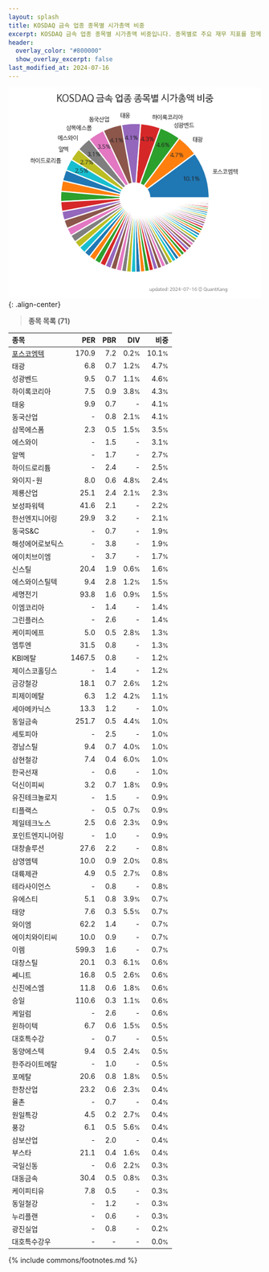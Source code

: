 ```yaml
---
layout: splash
title: KOSDAQ 금속 업종 종목별 시가총액 비중
excerpt: KOSDAQ 금속 업종 종목별 시가총액 비중입니다. 종목별로 주요 재무 지표를 함께 표시합니다.
header:
  overlay_color: "#800000"
  show_overlay_excerpt: false
last_modified_at: 2024-07-16
---
```



![KOSDAQ 금속 업종 종목별 시가총액 비중](/stats/sector/images/kosdaq_업종_금속_종목.png){: .align-center}


> **종목 목록 (71)**<a id="list"></a>

| **종목** | **PER** | **PBR** | **DIV** | **비중** |
| :------- | ------: | ------: | ------: | -------: |
| [포스코엠텍](/009520/) | 170.9 | 7.2 | 0.2<small>%</small> | 10.1<small>%</small> |
| 태광 | 6.8 | 0.7 | 1.2<small>%</small> | 4.7<small>%</small> |
| 성광벤드 | 9.5 | 0.7 | 1.1<small>%</small> | 4.6<small>%</small> |
| 하이록코리아 | 7.5 | 0.9 | 3.8<small>%</small> | 4.3<small>%</small> |
| 태웅 | 9.9 | 0.7 | - | 4.1<small>%</small> |
| 동국산업 | - | 0.8 | 2.1<small>%</small> | 4.1<small>%</small> |
| 삼목에스폼 | 2.3 | 0.5 | 1.5<small>%</small> | 3.5<small>%</small> |
| 에스와이 | - | 1.5 | - | 3.1<small>%</small> |
| 알멕 | - | 1.7 | - | 2.7<small>%</small> |
| 하이드로리튬 | - | 2.4 | - | 2.5<small>%</small> |
| 와이지-원 | 8.0 | 0.6 | 4.8<small>%</small> | 2.4<small>%</small> |
| 제룡산업 | 25.1 | 2.4 | 2.1<small>%</small> | 2.3<small>%</small> |
| 보성파워텍 | 41.6 | 2.1 | - | 2.2<small>%</small> |
| 한선엔지니어링 | 29.9 | 3.2 | - | 2.1<small>%</small> |
| 동국S&C | - | 0.7 | - | 1.9<small>%</small> |
| 해성에어로보틱스 | - | 3.8 | - | 1.9<small>%</small> |
| 에이치브이엠 | - | 3.7 | - | 1.7<small>%</small> |
| 신스틸 | 20.4 | 1.9 | 0.6<small>%</small> | 1.6<small>%</small> |
| 에스와이스틸텍 | 9.4 | 2.8 | 1.2<small>%</small> | 1.5<small>%</small> |
| 세명전기 | 93.8 | 1.6 | 0.9<small>%</small> | 1.5<small>%</small> |
| 이엠코리아 | - | 1.4 | - | 1.4<small>%</small> |
| 그린플러스 | - | 2.6 | - | 1.4<small>%</small> |
| 케이피에프 | 5.0 | 0.5 | 2.8<small>%</small> | 1.3<small>%</small> |
| 엠투엔 | 31.5 | 0.8 | - | 1.3<small>%</small> |
| KBI메탈 | 1467.5 | 0.8 | - | 1.2<small>%</small> |
| 제이스코홀딩스 | - | 1.4 | - | 1.2<small>%</small> |
| 금강철강 | 18.1 | 0.7 | 2.6<small>%</small> | 1.2<small>%</small> |
| 피제이메탈 | 6.3 | 1.2 | 4.2<small>%</small> | 1.1<small>%</small> |
| 세아메카닉스 | 13.3 | 1.2 | - | 1.0<small>%</small> |
| 동일금속 | 251.7 | 0.5 | 4.4<small>%</small> | 1.0<small>%</small> |
| 세토피아 | - | 2.5 | - | 1.0<small>%</small> |
| 경남스틸 | 9.4 | 0.7 | 4.0<small>%</small> | 1.0<small>%</small> |
| 삼현철강 | 7.4 | 0.4 | 6.0<small>%</small> | 1.0<small>%</small> |
| 한국선재 | - | 0.6 | - | 1.0<small>%</small> |
| 덕신이피씨 | 3.2 | 0.7 | 1.8<small>%</small> | 0.9<small>%</small> |
| 유진테크놀로지 | - | 1.5 | - | 0.9<small>%</small> |
| 티플랙스 | - | 0.5 | 0.7<small>%</small> | 0.9<small>%</small> |
| 제일테크노스 | 2.5 | 0.6 | 2.3<small>%</small> | 0.9<small>%</small> |
| 포인트엔지니어링 | - | 1.0 | - | 0.9<small>%</small> |
| 대창솔루션 | 27.6 | 2.2 | - | 0.8<small>%</small> |
| 삼영엠텍 | 10.0 | 0.9 | 2.0<small>%</small> | 0.8<small>%</small> |
| 대륙제관 | 4.9 | 0.5 | 2.7<small>%</small> | 0.8<small>%</small> |
| 테라사이언스 | - | 0.8 | - | 0.8<small>%</small> |
| 유에스티 | 5.1 | 0.8 | 3.9<small>%</small> | 0.7<small>%</small> |
| 태양 | 7.6 | 0.3 | 5.5<small>%</small> | 0.7<small>%</small> |
| 와이엠 | 62.2 | 1.4 | - | 0.7<small>%</small> |
| 에이치와이티씨 | 10.0 | 0.9 | - | 0.7<small>%</small> |
| 이렘 | 599.3 | 1.6 | - | 0.7<small>%</small> |
| 대창스틸 | 20.1 | 0.3 | 6.1<small>%</small> | 0.6<small>%</small> |
| 쎄니트 | 16.8 | 0.5 | 2.6<small>%</small> | 0.6<small>%</small> |
| 신진에스엠 | 11.8 | 0.6 | 1.8<small>%</small> | 0.6<small>%</small> |
| 승일 | 110.6 | 0.3 | 1.1<small>%</small> | 0.6<small>%</small> |
| 케일럼 | - | 2.6 | - | 0.6<small>%</small> |
| 윈하이텍 | 6.7 | 0.6 | 1.5<small>%</small> | 0.5<small>%</small> |
| 대호특수강 | - | 0.7 | - | 0.5<small>%</small> |
| 동양에스텍 | 9.4 | 0.5 | 2.4<small>%</small> | 0.5<small>%</small> |
| 한주라이트메탈 | - | 1.0 | - | 0.5<small>%</small> |
| 포메탈 | 20.6 | 0.8 | 1.8<small>%</small> | 0.5<small>%</small> |
| 한창산업 | 23.2 | 0.6 | 2.3<small>%</small> | 0.4<small>%</small> |
| 율촌 | - | 0.7 | - | 0.4<small>%</small> |
| 원일특강 | 4.5 | 0.2 | 2.7<small>%</small> | 0.4<small>%</small> |
| 풍강 | 6.1 | 0.5 | 5.6<small>%</small> | 0.4<small>%</small> |
| 삼보산업 | - | 2.0 | - | 0.4<small>%</small> |
| 부스타 | 21.1 | 0.4 | 1.6<small>%</small> | 0.4<small>%</small> |
| 국일신동 | - | 0.6 | 2.2<small>%</small> | 0.3<small>%</small> |
| 대동금속 | 30.4 | 0.5 | 0.8<small>%</small> | 0.3<small>%</small> |
| 케이피티유 | 7.8 | 0.5 | - | 0.3<small>%</small> |
| 동일철강 | - | 1.2 | - | 0.3<small>%</small> |
| 누리플랜 | - | 0.6 | - | 0.3<small>%</small> |
| 광진실업 | - | 0.8 | - | 0.2<small>%</small> |
| 대호특수강우 | - | - | - | 0.0<small>%</small> |

{% include commons/footnotes.md %}